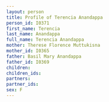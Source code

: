 ```yaml
---
layout: person
title: Profile of Terencia Anandappa
person_id: I0371
first_name: Terencia
last_name: Anandappa
full_name: Terencia Anandappa
mother: Therese Florence Muttukisna
mother_id: I0365
father: Basil Mary Anandappa
father_id: I0369
children:
children_ids:
partners:
partner_ids:
sex: F
---
```


